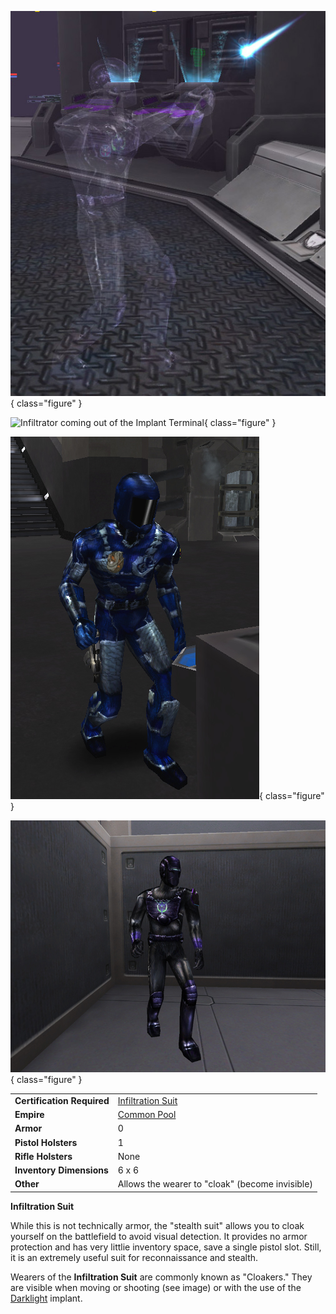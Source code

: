 ![](../images/Cloaker_firing.jpg){ class="figure" }

![Infiltrator coming
out of the [Implant Terminal](../items/Implant_Terminal.md)](../images/TRInfilPicture.jpg){
class="figure" }

![Infiltrator](../images/NCInfiltrationSuit.jpg){ class="figure" }

![](../images/VS_InfilSuit.jpg){ class="figure" }

|                            |                                                                               |
| -------------------------- | ----------------------------------------------------------------------------- |
| **Certification Required** | [Infiltration Suit](<../certifications/Infiltration_Suit_(Certification).md>) |
| **Empire**                 | [Common Pool](../terminology/Common_Pool.md)                                  |
| **Armor**                  | 0                                                                             |
| **Pistol Holsters**        | 1                                                                             |
| **Rifle Holsters**         | None                                                                          |
| **Inventory Dimensions**   | 6 x 6                                                                         |
| **Other**                  | Allows the wearer to "cloak" (become invisible)                               |

**Infiltration Suit**

While this is not technically armor, the "stealth suit" allows you to cloak
yourself on the battlefield to avoid visual detection. It provides no armor
protection and has very littlie inventory space, save a single pistol slot.
Still, it is an extremely useful suit for reconnaissance and stealth.

Wearers of the **Infiltration Suit** are commonly known as "Cloakers." They are
visible when moving or shooting (see image) or with the use of the
[Darklight](../implants/Darklight.md) implant.

